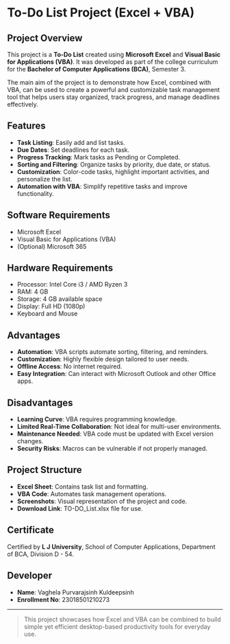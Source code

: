 # To-Do List Project (Excel + VBA)

## Project Overview
This project is a **To-Do List** created using **Microsoft Excel** and **Visual Basic for Applications (VBA)**. It was developed as part of the college curriculum for the **Bachelor of Computer Applications (BCA)**, Semester 3.

The main aim of the project is to demonstrate how Excel, combined with VBA, can be used to create a powerful and customizable task management tool that helps users stay organized, track progress, and manage deadlines effectively.

## Features
- **Task Listing**: Easily add and list tasks.
- **Due Dates**: Set deadlines for each task.
- **Progress Tracking**: Mark tasks as Pending or Completed.
- **Sorting and Filtering**: Organize tasks by priority, due date, or status.
- **Customization**: Color-code tasks, highlight important activities, and personalize the list.
- **Automation with VBA**: Simplify repetitive tasks and improve functionality.

## Software Requirements
- Microsoft Excel
- Visual Basic for Applications (VBA)
- (Optional) Microsoft 365

## Hardware Requirements
- Processor: Intel Core i3 / AMD Ryzen 3
- RAM: 4 GB
- Storage: 4 GB available space
- Display: Full HD (1080p)
- Keyboard and Mouse

## Advantages
- **Automation**: VBA scripts automate sorting, filtering, and reminders.
- **Customization**: Highly flexible design tailored to user needs.
- **Offline Access**: No internet required.
- **Easy Integration**: Can interact with Microsoft Outlook and other Office apps.

## Disadvantages
- **Learning Curve**: VBA requires programming knowledge.
- **Limited Real-Time Collaboration**: Not ideal for multi-user environments.
- **Maintenance Needed**: VBA code must be updated with Excel version changes.
- **Security Risks**: Macros can be vulnerable if not properly managed.

## Project Structure
- **Excel Sheet**: Contains task list and formatting.
- **VBA Code**: Automates task management operations.
- **Screenshots**: Visual representation of the project and code.
- **Download Link**: TO-DO_List.xlsx file for use.

## Certificate
Certified by **L J University**, School of Computer Applications, Department of BCA, Division D - 54.

## Developer
- **Name**: Vaghela Purvarajsinh Kuldeepsinh
- **Enrollment No**: 23018501210273

---
> This project showcases how Excel and VBA can be combined to build simple yet efficient desktop-based productivity tools for everyday use.
